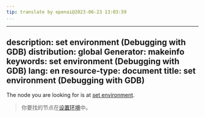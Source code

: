 ```yaml
---
tip: translate by openai@2023-06-23 13:03:59
...
```

---
description: set environment (Debugging with GDB)
distribution: global
Generator: makeinfo
keywords: set environment (Debugging with GDB)
lang: en
resource-type: document
title: set environment (Debugging with GDB)
---

The node you are looking for is at [set environment](Environment.html#set-environment).

> 你要找的节点在[设置环境](Environment.html#set-environment)中。
